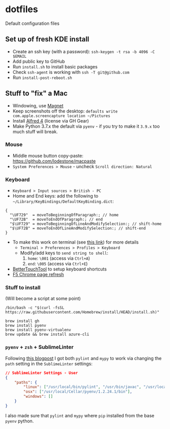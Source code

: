 # dotfiles

Default configuration files

## Set up of fresh KDE install

- Create an ssh key (with a password): `ssh-keygen -t rsa -b 4096 -C $EMAIL`
- Add public key to GitHub
- Run `install.sh` to install basic packages
- Check `ssh-agent` is working with `ssh -T git@github.com`
- Run `install-post-reboot.sh`

## Stuff to "fix" a Mac

- Windowing, use [Magnet](https://magnet.crowdcafe.com/)
- Keep screenshots off the desktop: `defaults write com.apple.screencapture location ~/Pictures`
- Install [Alfred 4](https://www.alfredapp.com/) (license via GH Gear)
- Make Python 3.7.x the default via `pyenv` - if you try to make it `3.9.x` too much stuff will break.

### Mouse

- Middle mouse button copy-paste: https://github.com/lodestone/macpaste
- `System Preferences > Mouse` - uncheck `Scroll direction: Natural`

### Keyboard

- `Keyboard > Input sources > British - PC`
- Home and End keys: add the following to `~/Library/KeyBindings/DefaultKeyBinding.dict`:
```
{
  "\UF729"  = moveToBeginningOfParagraph:; // home
  "\UF72B"  = moveToEndOfParagraph:; // end
  "$\UF729" = moveToBeginningOfLineAndModifySelection:; // shift-home
  "$\UF72B" = moveToEndOfLineAndModifySelection:; // shift-end
}
```
- To make this work on terminal (see [this link](https://apple.stackexchange.com/a/114528)) for more details
    - `Terminal > Preferences > Profiles > Keyboard`
    - Modify/add keys to `send string to shell`: 
        1. `home`: `\001` (access via `Ctrl+A`)
        2. `end`: `\005` (access via `Ctrl+E`)
- [BetterTouchTool](https://folivora.ai/) to setup keyboard shortcuts
- [F5 Chrome page refresh](https://www.maciverse.com/make-f5-refresh-the-browser-on-a-mac.html)

### Stuff to install 

(Will become a script at some point)
```
/bin/bash -c "$(curl -fsSL https://raw.githubusercontent.com/Homebrew/install/HEAD/install.sh)"

brew install gh
brew install pyenv
brew install pyenv-virtualenv
brew update && brew install azure-cli
```

### `pyenv` + `zsh` + SublimeLinter

Following [this blogpost](https://thoughtstreams.io/paltman/getting-sublimelinter-to-work-with-pyenv-and-zsh/) I got both `pylint` and `mypy` to work via changing the `path` setting in the `SublimeLinter` settings:

```json
// SublimeLinter Settings - User
{
    "paths": {
        "linux": ["/usr/local/bin/pylint", "/usr/bin/javac", "/usr/local/bin/mdl", "/usr/local/bin/shellcheck", "/usr/local/bin/yamllint"],
        "osx": ["/usr/local/Cellar/pyenv/1.2.24.1/bin"],
        "windows": []
    }
}
````
I also made sure that `pylint` and `mypy` where `pip` installed from the base `pyenv` python. 
